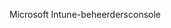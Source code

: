 <Token xmlns:xlink="http://www.w3.org/1999/xlink">Microsoft Intune-beheerdersconsole</Token>

<!--HONumber=Jun16_HO4-->


